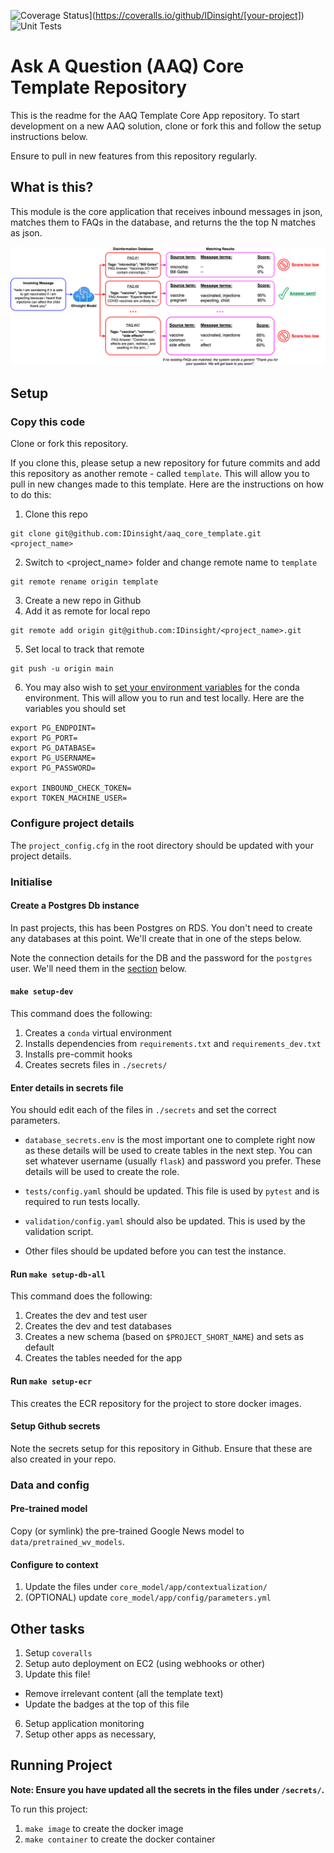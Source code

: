 ![Coverage Status](https://coveralls.io/repos/github/IDinsight/[your-project]/badge.svg?t=[code])](https://coveralls.io/github/IDinsight/[your-project])
![Unit Tests](https://github.com/IDinsight/[your-project]/actions/workflows/validation-test.yml/badge.svg)

# Ask A Question (AAQ) Core Template Repository

This is the readme for the AAQ Template Core App repository. To start development on a new AAQ solution, clone or fork this and follow the setup instructions below.

Ensure to pull in new features from this repository regularly.

## What is this?

This module is the core application that receives inbound messages in json, matches them to FAQs in the database, and returns the the top N matches as json.

![Message Stream Diagram](./docs/readme/images/nlp_stream.png)

## Setup

### Copy this code

Clone or fork this repository.

If you clone this, please setup a new repository for future commits and add this repository as another remote - called `template`. This will allow you to pull in new changes made to this template. Here are the instructions on how to do this:

1. Clone this repo

```
git clone git@github.com:IDinsight/aaq_core_template.git <project_name>
```

2. Switch to <project_name> folder and change remote name to `template`

```
git remote rename origin template
```

3. Create a new repo in Github
4. Add it as remote for local repo

```
git remote add origin git@github.com:IDinsight/<project_name>.git
```

5. Set local to track that remote

```
git push -u origin main
```

6. You may also wish to [set your environment variables](https://docs.conda.io/projects/conda/en/latest/user-guide/tasks/manage-environments.html#setting-environment-variables) for the conda environment. This will allow you to run and test locally. Here are the variables you should set

```
export PG_ENDPOINT=
export PG_PORT=
export PG_DATABASE=
export PG_USERNAME=
export PG_PASSWORD=

export INBOUND_CHECK_TOKEN=
export TOKEN_MACHINE_USER=

```

### Configure project details

The `project_config.cfg` in the root directory should be updated with your project details.

### Initialise

#### Create a Postgres Db instance

In past projects, this has been Postgres on RDS. You don't need to create any databases at this point. We'll create that in one of the steps below.

Note the connection details for the DB and the password for the `postgres` user. We'll need them in the [section](#enter_details_in_secrets_file) below.

#### `make setup-dev`

This command does the following:

1. Creates a `conda` virtual environment
2. Installs dependencies from `requirements.txt` and `requirements_dev.txt`
3. Installs pre-commit hooks
4. Creates secrets files in `./secrets/`

#### Enter details in secrets file

You should edit each of the files in `./secrets` and set the correct parameters.

-   `database_secrets.env` is the most important one to complete right now as these details will be used to create tables in the next step. You can set whatever username (usually `flask`) and password you prefer. These details will be used to create the role.

-   `tests/config.yaml` should be updated. This file is used by `pytest` and is required to run tests locally.

-   `validation/config.yaml` should also be updated. This is used by the validation script. 

-   Other files should be updated before you can test the instance.

#### Run `make setup-db-all`

This command does the following:

1. Creates the dev and test user
2. Creates the dev and test databases
3. Creates a new schema (based on `$PROJECT_SHORT_NAME`) and sets as default
4. Creates the tables needed for the app

#### Run `make setup-ecr`

This creates the ECR repository for the project to store docker images.

#### Setup Github secrets

Note the secrets setup for this repository in Github. Ensure that these are also created in your repo.

### Data and config

#### Pre-trained model

Copy (or symlink) the pre-trained Google News model to `data/pretrained_wv_models`.

#### Configure to context

1. Update the files under `core_model/app/contextualization/`
2. (OPTIONAL) update `core_model/app/config/parameters.yml`

## Other tasks

1. Setup `coveralls`
2. Setup auto deployment on EC2 (using webhooks or other)
3. Update this file!
  - Remove irrelevant content (all the template text)
  - Update the badges at the top of this file
6. Setup application monitoring
7. Setup other apps as necessary,

## Running Project

**Note: Ensure you have updated all the secrets in the files under `/secrets/`.**

To run this project:

1. `make image` to create the docker image
2. `make container` to create the docker container
